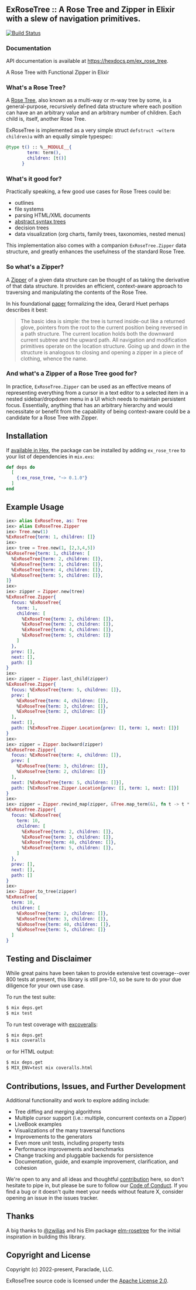 ## ExRoseTree :: A Rose Tree and Zipper in Elixir with a slew of navigation primitives.

[![Build Status](https://github.com/StoatPower/ex-rose-tree/actions/workflows/elixir.yml/badge.svg)](https://github.com/StoatPower/ex-rose-tree/actions/workflows/elixir.yml)

### Documentation

API documentation is available at https://hexdocs.pm/ex_rose_tree.

<!-- README START -->

A Rose Tree with Functional Zipper in Elixir

### What's a Rose Tree?

A [Rose Tree](https://en.wikipedia.org/wiki/Rose_tree), also known as a multi-way or m-way tree
by some, is a general-purpose, recursively defined data structure where each position can have an 
an arbitrary value and an arbitrary number of children. Each child is, itself, another Rose Tree.

ExRoseTree is implemented as a very simple struct `defstruct ~w(term children)a` with an equally
simple typespec:

```elixir
@type t() :: %__MODULE__{
        term: term(),
        children: [t()]
      }
```

### What's it good for?

Practically speaking, a few good use cases for Rose Trees could be:

* outlines
* file systems
* parsing HTML/XML documents
* [abstract syntax trees](https://en.wikipedia.org/wiki/Abstract_syntax_tree)
* decision trees
* data visualization (org charts, family trees, taxonomies, nested menus)

This implementation also comes with a companion `ExRoseTree.Zipper` data structure, and greatly
enhances the usefulness of the standard Rose Tree. 

### So what's a Zipper? 

A [Zipper](https://en.wikipedia.org/wiki/Zipper_(data_structure)) of a given data structure can 
be thought of as taking the derivative of that data structure. It provides an efficient, context-aware 
approach to traversing and manipulating the contents of the Rose Tree.

In his foundational [paper](https://www.st.cs.uni-saarland.de/edu/seminare/2005/advanced-fp/docs/huet-zipper.pdf) 
formalizing the idea, Gerard Huet perhaps describes it best:

> The basic idea is simple: the tree is turned inside-out like a returned glove,
> pointers from the root to the current position being reversed in a path structure. The
> current location holds both the downward current subtree and the upward path. All
> navigation and modification primitives operate on the location structure. Going up
> and down in the structure is analogous to closing and opening a zipper in a piece
> of clothing, whence the name.

### And what's a Zipper of a Rose Tree good for?

In practice, `ExRoseTree.Zipper` can be used as an effective means of representing everything from a cursor
in a text editor to a selected item in a nested sidebar/dropdown menu in a UI which needs to maintain persistent
focus. Essentially, anything that has an arbitrary hierarchy and would necessitate or benefit from the capability of
being context-aware could be a candidate for a Rose Tree with Zipper.

## Installation

If [available in Hex](https://hex.pm/docs/publish), the package can be installed
by adding `ex_rose_tree` to your list of dependencies in `mix.exs`:

```elixir
def deps do
  [
    {:ex_rose_tree, "~> 0.1.0"}
  ]
end
```

## Example Usage

```elixir
iex> alias ExRoseTree, as: Tree
iex> alias ExRoseTree.Zipper
iex> Tree.new(1)
%ExRoseTree{term: 1, children: []}
iex>
iex> tree = Tree.new(1, [2,3,4,5])
%ExRoseTree{term: 1, children: [
  %ExRoseTree{term: 2, children: []},
  %ExRoseTree{term: 3, children: []},
  %ExRoseTree{term: 4, children: []},
  %ExRoseTree{term: 5, children: []},
]}
iex>
iex> zipper = Zipper.new(tree)
%ExRoseTree.Zipper{
  focus: %ExRoseTree{
    term: 1,
    children: [
      %ExRoseTree{term: 2, children: []},
      %ExRoseTree{term: 3, children: []},
      %ExRoseTree{term: 4, children: []},
      %ExRoseTree{term: 5, children: []}
    ]
  },
  prev: [],
  next: [],
  path: []
}
iex>
iex> zipper = Zipper.last_child(zipper)
%ExRoseTree.Zipper{
  focus: %ExRoseTree{term: 5, children: []},
  prev: [
    %ExRoseTree{term: 4, children: []},
    %ExRoseTree{term: 3, children: []},
    %ExRoseTree{term: 2, children: []}
  ],
  next: [],
  path: [%ExRoseTree.Zipper.Location{prev: [], term: 1, next: []}]
}
iex>
iex> zipper = Zipper.backward(zipper)
%ExRoseTree.Zipper{
  focus: %ExRoseTree{term: 4, children: []},
  prev: [
    %ExRoseTree{term: 3, children: []},
    %ExRoseTree{term: 2, children: []}
  ],
  next: [%ExRoseTree{term: 5, children: []}],
  path: [%ExRoseTree.Zipper.Location{prev: [], term: 1, next: []}]
}
iex>
iex> zipper = Zipper.rewind_map(zipper, &Tree.map_term(&1, fn t -> t * 10 end))
%ExRoseTree.Zipper{
  focus: %ExRoseTree{
    term: 10,
    children: [
      %ExRoseTree{term: 2, children: []},
      %ExRoseTree{term: 3, children: []},
      %ExRoseTree{term: 40, children: []},
      %ExRoseTree{term: 5, children: []},
    ]
  },
  prev: [],
  next: [],
  path: []
}
iex>
iex> Zipper.to_tree(zipper)
%ExRoseTree{
  term: 10,
  children: [
    %ExRoseTree{term: 2, children: []},
    %ExRoseTree{term: 3, children: []},
    %ExRoseTree{term: 40, children: []},
    %ExRoseTree{term: 5, children: []}
  ]
}
```

## Testing and Disclaimer

While great pains have been taken to provide extensive test coverage--over 800 
tests at present, this library is still pre-1.0, so be sure to do your due diligence 
for your own use case. 

To run the test suite:

```bash
$ mix deps.get
$ mix test
```

To run test coverage with [excoveralls](https://github.com/parroty/excoveralls):

```bash
$ mix deps.get
$ mix coveralls
```

or for HTML output:

```bash
$ mix deps.get
$ MIX_ENV=test mix coveralls.html
```

<!-- README END -->

## Contributions, Issues, and Further Development

Additional functionality and work to explore adding include:

* Tree diffing and merging algorithms
* Multiple cursor support (i.e.: multiple, concurrent contexts on a Zipper)
* LiveBook examples
* Visualizations of the many traversal functions
* Improvements to the generators
* Even more unit tests, including property tests
* Performance improvements and benchmarks
* Change tracking and pluggable backends for persistence
* Documentation, guide, and example improvement, clarification, and cohesion

We're open to any and all ideas and thoughtful [contribution](/CONTRIBUTING.md) here, 
so don't hesitate to pipe in, but please be sure to follow our [Code of Conduct](/CODE_OF_CONDUCT.md). 
If you find a bug or it doesn't quite meet your needs without feature X, consider 
opening an issue in the issues tracker. 

## Thanks

A big thanks to [@zwilias](https://github.com/zwilias) and his Elm package 
[elm-rosetree](https://github.com/zwilias/elm-rosetree/tree/1.5.0) for the 
initial inspiration in building this library. 

## Copyright and License

Copyright (c) 2022-present, Paraclade, LLC.

ExRoseTree source code is licensed under the [Apache License 2.0](/LICENSE).



